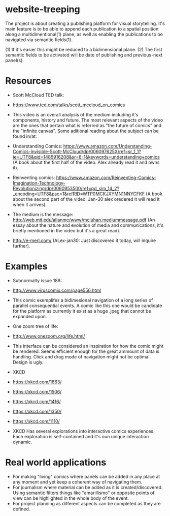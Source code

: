 # website-treeping

The project is about creating a publishing platform for visual storytelling. 
It's main feature is to be able to append each publication to a spatial position along a multidimentional(1) plane, as well as enabling the publications to be navigated via semantic fields(1).

(1) If it's easier this might be reduced to a bidimensional plane.
(2) The first semantic fields to be activated will be date of publishing and previous-next panel(s).

# Resources

* Scott McCloud TED talk:
 * https://www.ted.com/talks/scott_mccloud_on_comics
 * This video is an overall analysis of the medium including it's components, history and future. The most relevant aspects of the video are the ones that pertain what is referred as "the future of comics" and the "infinite canvas". Some aditional reading about the subject can be found in/at:

* Understanding Comics: https://www.amazon.com/Understanding-Comics-Invisible-Scott-McCloud/dp/006097625X/ref=sr_1_1?ie=UTF8&qid=1485916208&sr=8-1&keywords=understanding+comics (A book about the first half of the video. Alex already read it and owns it).

* Reinventing comics: https://www.amazon.com/Reinventing-Comics-Imagination-Technology-Revolutionizing/dp/0060953500/ref=pd_sim_14_2?_encoding=UTF8&psc=1&refRID=WTP0MCKJXYMN1NNYCFKF (A book about the second part of the video. Jan-30 alex oredered it will read it when it arrives).

* The medium is the message: http://web.mit.edu/allanmc/www/mcluhan.mediummessage.pdf (An essay about the nature and evolution of media and communications, it's briefly mentioned in the video but it's a great read).
* http://e-merl.com/ (ALex-jan30: Just discovered it today, will inquire further).

# Examples

* Subnormalty issue 189:
 * http://www.viruscomix.com/page556.html
 * This comic exemplifes a bidimesional navigation of a long series of parallel consequential events. A comic like this one would be candidate for the platform as currently it exist as a huge .jpeg that cannot be expanded upon.

* One zoom tree of life:
 * http://www.onezoom.org/life.html/
 * This interface can be considered an inspiration for how the comic might be rendered. Seems efficient enough for the great ammount of data is handling. Click and drag mode of navigation might not be optimal. Design is ugly.
 
* XKCD
 * https://xkcd.com/1663/
 * https://xkcd.com/1506/
 * https://xkcd.com/1416/
 * https://xkcd.com/1350/
 * https://xkcd.com/1110/
 * XKCD Has several explorations into interactive comics experiences. Each exploration is self-contained and it's oun unique interaction dynamic.
 
 # Real world applications
 
 * For making "living" comics where panels can be added in any place at any moment and yet keep a coherent way of navigating them.
 * For journalism where material can be added as it is created/discovered. Using semantic filters things like "amarillismo" or opposite points of view can be highlighted in the whole body of the event.
 * For project planning as different aspects can be completed as they are defined.
